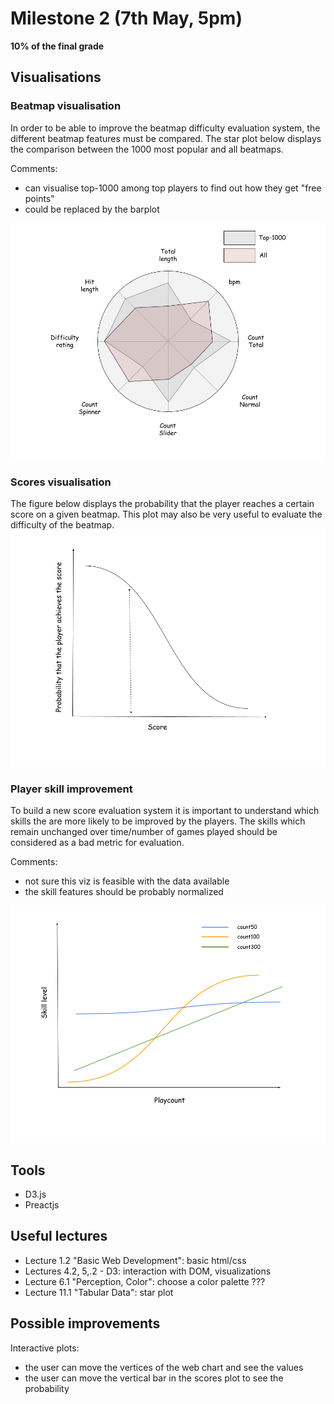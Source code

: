 # Milestone 2 (7th May, 5pm)

**10% of the final grade**

## Visualisations  

### Beatmap visualisation
In order to be able to improve the beatmap difficulty evaluation system, the different beatmap features must be compared. The star plot below displays the comparison between the 1000 most popular and all beatmaps.  

Comments:
* can visualise top-1000 among top players to find out how they get "free points"
* could be replaced by the barplot  

![web-chart](../website/src/assets/images/web-chart.png)  

### Scores visualisation  
The figure below displays the probability that the player reaches a certain score on a given beatmap. This plot may also be very useful to evaluate the difficulty of the beatmap.
![scores](../website/src/assets/images/scores.png)

### Player skill improvement
To build a new score evaluation system it is important to understand which skills the are more likely to be improved by the players. The skills which remain unchanged over time/number of games played should be considered as a bad metric for evaluation.  

Comments:  
* not sure this viz is feasible with the data available
* the skill features should be probably normalized

![skills](../website/src/assets/images/skill-improvement.png)

## Tools
* D3.js  
* Preactjs

## Useful lectures  
* Lecture 1.2 "Basic Web Development": basic html/css
* Lectures 4.2, 5,.2 - D3: interaction with DOM, visualizations
* Lecture 6.1 "Perception, Color": choose a color palette ???
* Lecture 11.1 "Tabular Data": star plot

## Possible improvements  

Interactive plots:
* the user can move the vertices of the web chart and see the values   
* the user can move the vertical bar in the scores plot to see the probability  
